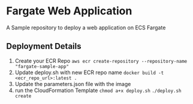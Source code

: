 # Fargate Web Application

A Sample repository to deploy a web application on ECS Fargate

## Deployment Details

1. Create your ECR Repo
`aws ecr create-repository --repository-name "fargate-sample-app"`
2. Update deploy.sh with new ECR repo name
`docker build -t <ecr_repo_url>:latest .`
3. Update the parameters.json file with the image
4. run the CloudFormation Template
`chmod a+x deploy.sh`
`./deploy.sh create`